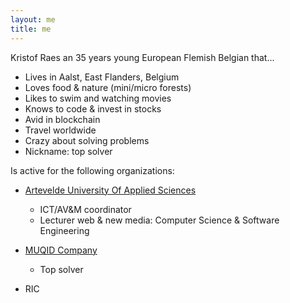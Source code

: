```yaml
---
layout: me
title: me
---
```


Kristof Raes an 35 years young European Flemish Belgian that...

 - Lives in Aalst, East Flanders, Belgium
 - Loves food & nature (mini/micro forests)
 - Likes to swim and watching movies
 - Knows to code & invest in stocks
 - Avid in blockchain
 - Travel worldwide
 - Crazy about solving problems
 - Nickname: top solver

Is active for the following organizations:

 - [Artevelde University Of Applied Sciences](http://www.artevelde-uas.be) 
   
   - ICT/AV&M coordinator
   - Lecturer web & new media: Computer Science & Software Engineering
 
 - [MUQID Company](http://company.muqid.com)
   
   - Top solver

 - RIC

